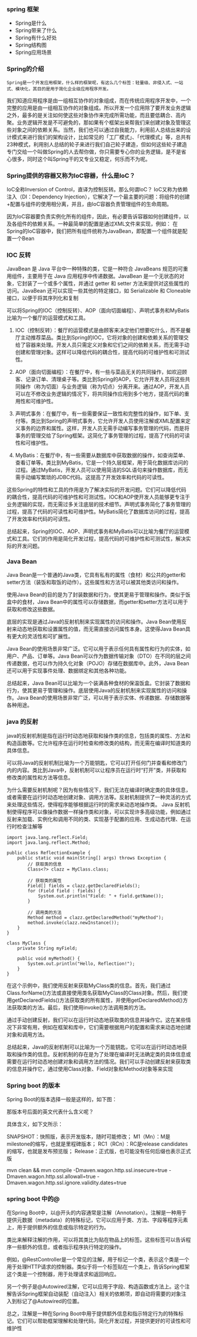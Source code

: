 ### spring 框架

* Spring是什么
* Spring带来了什么
* Spring有什么好处
* Spring结构图
* Spring应用场景

###  Spring的介绍
 `Spring是一个开发应用框架，什么样的框架呢，有这么几个标签：轻量级、非侵入式、一站式、模块化，其目的是用于简化企业级应用程序开发。`

 我们知道应用程序是由一组相互协作的对象组成，而在传统应用程序开发中，一个完整的应用是由一组相互协作的对象组成。所以开发一个应用除了要开发业务逻辑之外，最多的是关注如何使这些对象协作来完成所需功能，而且要低耦合、高内聚。业务逻辑开发是不可避免的，那如果有个框架出来帮我们来创建对象及管理这些对象之间的依赖关系。当然，我们也可以通过自我能力，利用前人总结出来的设计模式来进行我们的架构设计，比如常见的「工厂模式」、「代理模式」等，总共有23种模式，利用别人总结的轮子来进行我们自己轮子建造，但如何这些轮子建造专门交给一个叫做Spring的人去帮你做，你只需要专心你的业务逻辑，是不是省心很多，同时这个叫Spring干的又专业又稳定，何乐而不为呢。   

### Spring提供的容器又称为IoC容器，什么是IoC？

IoC全称Inversion of Control，直译为控制反转。那么何谓IoC？
IoC又称为依赖注入（DI：Dependency Injection），它解决了一个最主要的问题：将组件的创建+配置与组件的使用相分离，并且，由IoC容器负责管理组件的生命周期。

因为IoC容器要负责实例化所有的组件，因此，有必要告诉容器如何创建组件，以及各组件的依赖关系。一种最简单的配置是通过XML文件来实现，例如：
在Spring的IoC容器中，我们把所有组件统称为JavaBean，即配置一个组件就是配置一个Bean   

### IOC 反转
JavaBean 是 Java 平台中一种特殊的类，它是一种符合 JavaBeans 规范的可重用组件，主要用于在 Java 应用程序中传递数据。JavaBean 是一个无状态的对象，它封装了一个或多个属性，并通过 getter 和 setter 方法来提供对这些属性的访问。JavaBean 还可以实现一些其他的特定接口，如 Serializable 和 Cloneable 接口，以便于将其序列化和复制

可以将Spring的IOC（控制反转）、AOP（面向切面编程）、声明式事务和MyBatis比喻为一个餐厅的运营模式和工具。

1. IOC（控制反转）：餐厅的运营模式是由顾客来决定他们想要吃什么，而不是餐厅主动推荐菜品。类比到Spring的IOC，它将对象的创建和依赖关系的管理交给了容器来处理。开发人员只需定义对象和它们之间的依赖关系，而无需手动创建和管理对象。这样可以降低代码的耦合性，提高代码的可维护性和可测试性。

2. AOP（面向切面编程）：在餐厅中，有一些与菜品无关的共同操作，如欢迎顾客、记录订单、清理桌子等。类比到Spring的AOP，它允许开发人员将这些共同操作（称为切面）与业务逻辑（称为切点）分离开来。通过AOP，开发人员可以在不修改业务逻辑的情况下，将共同操作应用到多个地方，提高代码的重用性和可维护性。

3. 声明式事务：在餐厅中，有一些需要保证一致性和完整性的操作，如下单、支付等。类比到Spring的声明式事务，它允许开发人员使用注解或XML配置来定义事务的边界和属性。这样，开发人员无需手动编写事务管理的代码，而是将事务的管理交给了Spring框架。这简化了事务管理的过程，提高了代码的可读性和可维护性。

4. MyBatis：在餐厅中，有一些需要从数据库中获取数据的操作，如查询菜单、查看订单等。类比到MyBatis，它是一个持久层框架，用于简化数据库访问的过程。通过MyBatis，开发人员可以使用简洁的SQL语句来操作数据库，而无需手动编写繁琐的JDBC代码。这提高了开发效率和代码的可读性。

这些Spring的特性和工具的作用是为了解决实际的开发问题。它们可以降低代码的耦合性，提高代码的可维护性和可测试性。IOC和AOP使开发人员能够更专注于业务逻辑的实现，而无需过多关注底层的技术细节。声明式事务简化了事务管理的过程，提高了代码的可读性和可维护性。MyBatis简化了数据库访问的过程，提高了开发效率和代码的可读性。

总结起来，Spring的IOC、AOP、声明式事务和MyBatis可以比喻为餐厅的运营模式和工具。它们的作用是简化开发过程，提高代码的可维护性和可测试性，解决实际的开发问题。

###  Java  Bean 

Java Bean是一个普通的Java类，它具有私有的属性（食材）和公共的getter和setter方法（装饭和取饭的动作）。这些属性和方法可以被其他类访问和操作。

使用Java Bean的目的是为了封装数据和行为，使其更易于管理和操作。类似于饭盒中的食材，Java Bean中的属性可以存储数据，而getter和setter方法可以用于获取和修改这些数据。

底层的实现是通过Java的反射机制来实现属性的访问和操作。Java Bean使用反射来动态地获取和设置属性的值，而无需直接访问属性本身。这使得Java Bean具有更大的灵活性和可扩展性。

Java Bean的使用场景非常广泛。它可以用于表示任何具有属性和行为的实体，如用户、产品、订单等。Java Bean可以作为数据传输对象（DTO）在不同的层之间传递数据，也可以作为持久化对象（POJO）存储在数据库中。此外，Java Bean还可以用于实现事件处理、数据绑定和其他各种功能。

总结起来，Java Bean可以比喻为一个装满各种食材的保温饭盒。它封装了数据和行为，使其更易于管理和操作。底层使用Java的反射机制来实现属性的访问和操作。Java Bean的使用场景非常广泛，可以用于表示实体、传递数据、存储数据等各种用途。

### java 的反射

java的反射机制是指在运行时动态地获取和操作类的信息，包括类的属性、方法和构造函数等。它允许程序在运行时检查和修改类的结构，而无需在编译时知道类的具体信息。

可以将Java的反射机制比喻为一个万能钥匙，它可以打开任何门并查看和修改门内的内容。类比到Java中，反射机制可以让程序员在运行时“打开”类，并获取和修改类的属性和方法等信息。

为什么需要反射机制呢？因为有些情况下，我们无法在编译时确定类的具体信息，或者需要在运行时动态地创建对象、调用方法等。反射机制提供了一种灵活的方式来处理这些情况，使得程序能够根据运行时的需求来动态地操作类。
Java 反射机制使得程序可以像操作数据一样操作类和对象，可以实现许多高级功能，例如通过反射来加载、实例化和调用不同的类、实现基于配置的应用、生成动态代理、在运行时检查注解等
```
import java.lang.reflect.Field;
import java.lang.reflect.Method;

public class ReflectionExample {
    public static void main(String[] args) throws Exception {
        // 获取类的信息
        Class<?> clazz = MyClass.class;

        // 获取类的属性
        Field[] fields = clazz.getDeclaredFields();
        for (Field field : fields) {
            System.out.println("Field: " + field.getName());
        }

        // 调用类的方法
        Method method = clazz.getDeclaredMethod("myMethod");
        method.invoke(clazz.newInstance());
    }
}

class MyClass {
    private String myField;

    public void myMethod() {
        System.out.println("Hello, Reflection!");
    }
}
```
在这个示例中，我们使用反射来获取MyClass类的信息。首先，我们通过Class.forName()方法或直接使用类名获取MyClass的Class对象。然后，我们使用getDeclaredFields()方法获取类的所有属性，并使用getDeclaredMethod()方法获取类的方法。最后，我们使用invoke()方法调用类的方法。

通过手动创建反射，我们可以在运行时动态地获取类的信息并操作它。这在某些情况下非常有用，例如在框架和库中，它们需要根据用户的配置和需求来动态地创建对象和调用方法。

总结起来，Java的反射机制可以比喻为一个万能钥匙，它可以在运行时动态地获取和操作类的信息。反射机制的存在是为了处理在编译时无法确定类的具体信息或需要在运行时动态地创建对象和调用方法的情况。我们可以手动创建反射来获取类的信息并操作它，通过使用Class对象、Field对象和Method对象等来实现

###  Spring  boot 的版本

Spring Boot的版本选择一般是这样的，如下图：



那版本号后面的英文代表什么含义呢？

具体含义，如下文所示：

SNAPSHOT：快照版，表示开发版本，随时可能修改；
M1（Mn）：M是milestone的缩写，也就是里程碑版本；
RC1（RCn）：RC是release candidates的缩写，也就是发布预览版；
Release：正式版，也可能没有任何后缀也表示正式版

mvn clean && mvn compile -Dmaven.wagon.http.ssl.insecure=true -Dmaven.wagon.http.ssl.allowall=true -Dmaven.wagon.http.ssl.ignore.validity.dates=true

### spring boot 中的@

在Spring Boot中，以@开头的内容通常是注解（Annotation）。注解是一种用于提供元数据（metadata）的特殊标记，它可以应用于类、方法、字段等程序元素上，用于提供额外的信息或指示特定的行为。

类比来解释注解的作用，可以将其类比为贴在物品上的标签。这些标签可以告诉程序一些额外的信息，或者指示程序执行特定的操作。

例如，@RestController是一个常见的注解，用于标记一个类，表示这个类是一个用于处理HTTP请求的控制器。类似于将一个标签贴在一个类上，告诉Spring框架这个类是一个控制器，用于处理请求和返回响应。

另一个例子是@Autowired注解，它可以应用于字段、构造函数或方法上。这个注解告诉Spring框架自动装配（自动注入）相关的依赖项，即自动将需要的对象注入到标记了@Autowired的位置。

总之，注解是一种在Spring Boot中用于提供额外信息和指示特定行为的特殊标记。它们可以帮助框架理解和处理代码，简化开发过程，并提供更好的可读性和可维护性
